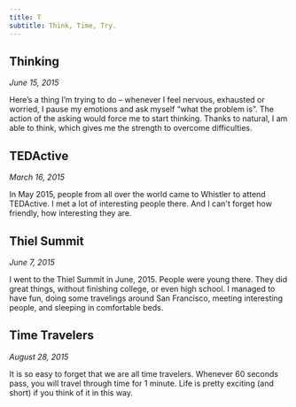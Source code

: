 ```yaml
---
title: T
subtitle: Think, Time, Try.
---
```


## Thinking

*June 15, 2015*

Here’s a thing I’m trying to do – whenever I feel nervous, exhausted or
worried, I pause my emotions and ask myself “what the problem is”. The
action of the asking would force me to start thinking. Thanks to
natural, I am able to think, which gives me the strength to overcome
difficulties.

## TEDActive

*March 16, 2015*

In May 2015, people from all over the world came to Whistler to attend
TEDActive. I met a lot of interesting people there. And I can't forget
how friendly, how interesting they are.

## Thiel Summit

*June 7, 2015*

I went to the Thiel Summit in June, 2015. People were young there. They
did great things, without finishing college, or even high school. I
managed to have fun, doing some travelings around San Francisco, meeting
interesting people, and sleeping in comfortable beds.

## Time Travelers

*August 28, 2015*

It is so easy to forget that we are all time travelers. Whenever 60
seconds pass, you will travel through time for 1 minute. Life is pretty
exciting (and short) if you think of it in this way.
